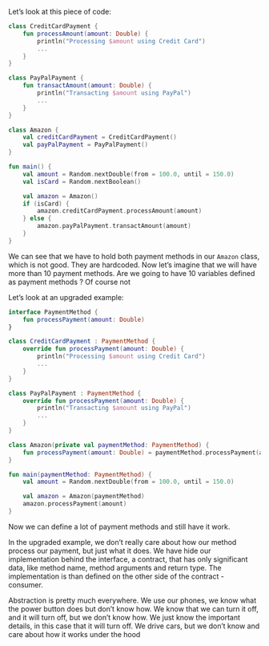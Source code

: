 Let’s look at this piece of code:

```kotlin
class CreditCardPayment {
    fun processAmount(amount: Double) {
        println("Processing $amount using Credit Card")
        ...
    }
}

class PayPalPayment {
    fun transactAmount(amount: Double) {
        println("Transacting $amount using PayPal")
        ...
    }
}

class Amazon {
    val creditCardPayment = CreditCardPayment()
    val payPalPayment = PayPalPayment()
}

fun main() {
    val amount = Random.nextDouble(from = 100.0, until = 150.0)
    val isCard = Random.nextBoolean()

    val amazon = Amazon()
    if (isCard) {
        amazon.creditCardPayment.processAmount(amount)
    } else {
        amazon.payPalPayment.transactAmount(amount)
    }
}
```

We can see that we have to hold both payment methods in our `Amazon` class, which is not good. They are hardcoded. Now let’s imagine that we will have more than 10 payment methods. Are we going to have 10 variables defined as payment methods ? Of course not

Let’s look at an upgraded example:

```kotlin
interface PaymentMethod {
    fun processPayment(amount: Double)
}

class CreditCardPayment : PaymentMethod {
    override fun processPayment(amount: Double) {
        println("Processing $amount using Credit Card")
        ...
    }
}

class PayPalPayment : PaymentMethod {
    override fun processPayment(amount: Double) {
        println("Transacting $amount using PayPal")
        ...
    }
}

class Amazon(private val paymentMethod: PaymentMethod) {
    fun processPayment(amount: Double) = paymentMethod.processPayment(amount)
}

fun main(paymentMethod: PaymentMethod) {
    val amount = Random.nextDouble(from = 100.0, until = 150.0)

    val amazon = Amazon(paymentMethod)
    amazon.processPayment(amount)
}
```

Now we can define a lot of payment methods and still have it work.

In the upgraded example, we don’t really care about how our method process our payment, but just what it does. We have hide our implementation behind the interface, a contract, that has only significant data, like method name, method arguments and return type. The implementation is than defined on the other side of the contract - consumer.

Abstraction is pretty much everywhere. We use our phones, we know what the power button does but don’t know how. We know that we can turn it off, and it will turn off, but we don’t know how. We just know the important details, in this case that it will turn off. We drive cars, but we don’t know and care about how it works under the hood